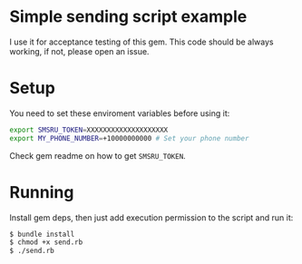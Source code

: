 # Simple sending script example

I use it for acceptance testing of this gem. This code should be always working, if not, please open an issue.

# Setup
You need to set these enviroment variables before using it:
```sh
export SMSRU_TOKEN=XXXXXXXXXXXXXXXXXXXX
export MY_PHONE_NUMBER=+10000000000 # Set your phone number
```

Check gem readme on how to get `SMSRU_TOKEN`.

# Running
Install gem deps,
then just add execution permission to the script and run it:

```sh
$ bundle install
$ chmod +x send.rb
$ ./send.rb
```
